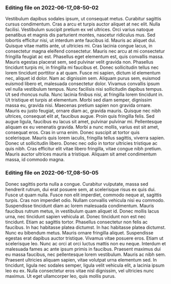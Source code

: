 

### Editing file on 2022-06-17_08-50-02

Vestibulum dapibus sodales ipsum, ut consequat metus. Curabitur sagittis cursus condimentum. Cras a arcu et turpis auctor aliquet at nec elit. Nulla facilisi. Vestibulum suscipit pretium ex vel ultrices. Orci varius natoque penatibus et magnis dis parturient montes, nascetur ridiculus mus. Sed lobortis efficitur nisi, ut interdum ante faucibus id. Mauris ac aliquet dui. Quisque vitae mattis ante, ut ultricies mi. Cras lacinia congue lacus, in consectetur magna eleifend consectetur. Mauris nec arcu at mi consectetur fringilla feugiat ac est.
Phasellus eget elementum est, quis convallis massa. Mauris egestas placerat sem, sed pulvinar velit gravida non. Phasellus tincidunt turpis mi, in fringilla mi faucibus et. Donec sollicitudin tellus nec lorem tincidunt porttitor a at quam. Fusce mi sapien, dictum id elementum nec, aliquet id dolor. Nam ac dignissim sem. Aliquam purus sem, euismod euismod libero et, malesuada consectetur dolor. Vivamus convallis ipsum vel nulla vestibulum tempus. Nunc facilisis nisi sollicitudin dapibus tempus. Ut sed rhoncus nulla. Nunc lacinia finibus nisi, at fringilla lorem tincidunt in.
Ut tristique et turpis at elementum. Morbi sed diam semper, dignissim massa eu, gravida nisi. Maecenas pretium sapien non gravida ornare. Mauris eu justo feugiat, ornare diam ac, gravida mauris. Quisque nec nibh ultrices, consequat elit at, faucibus augue. Proin quis fringilla felis. Sed augue ligula, faucibus eu lacus sit amet, pulvinar pulvinar mi. Pellentesque aliquam ex eu venenatis gravida. Morbi a nunc mollis, varius est sit amet, consequat eros.
Cras in urna enim. Donec suscipit at tortor quis scelerisque. Mauris quis lorem iaculis, fringilla tellus sagittis, viverra sapien. Donec ut sollicitudin libero. Donec nec odio in tortor ultricies tristique ac quis nibh. Cras efficitur elit vitae libero fringilla, vitae congue nibh pretium. Mauris auctor ultrices mauris a tristique. Aliquam sit amet condimentum massa, id commodo magna.




### Editing file on 2022-06-17_08-50-05

Donec sagittis porta nulla a congue. Curabitur vulputate, massa sed hendrerit rutrum, dui erat posuere sem, at scelerisque risus ex quis dui. Fusce ut quam nulla. Fusce non elit imperdiet, commodo neque at, sagittis turpis. Cras non imperdiet odio. Nullam convallis vehicula nisi eu commodo. Suspendisse tincidunt diam ac lorem malesuada condimentum. Mauris faucibus rutrum metus, in vestibulum quam aliquet id.
Donec mollis lacus urna, nec tincidunt sapien vehicula at. Donec tincidunt non est nec tincidunt. Etiam ac sagittis tortor. Phasellus consectetur non felis ac faucibus. In hac habitasse platea dictumst. In hac habitasse platea dictumst. Nunc eu bibendum metus. Mauris ornare fringilla aliquet. Suspendisse egestas erat dapibus auctor tristique. Vivamus vitae posuere eros.
Etiam ut scelerisque leo. Nunc ac orci at orci luctus mattis non eu neque. Interdum et malesuada fames ac ante ipsum primis in faucibus. Praesent maximus dui eu massa faucibus, nec pellentesque lorem vestibulum. Mauris ac nibh sem. Praesent ultricies aliquam sapien, vitae volutpat urna elementum sed. In tincidunt, ligula nec sodales semper, ligula velit vehicula elit, a lacinia ipsum leo eu ex. Nulla consectetur eros vitae nisl dignissim, vel ultricies nunc maximus. Ut eget ullamcorper leo, quis mollis purus.


